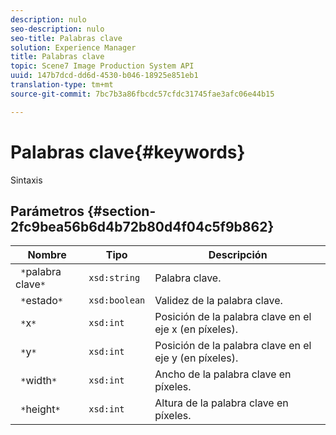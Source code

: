 ```yaml
---
description: nulo
seo-description: nulo
seo-title: Palabras clave
solution: Experience Manager
title: Palabras clave
topic: Scene7 Image Production System API
uuid: 147b7dcd-dd6d-4530-b046-18925e851eb1
translation-type: tm+mt
source-git-commit: 7bc7b3a86fbcdc57cfdc31745fae3afc06e44b15

---
```



# Palabras clave{#keywords}

Sintaxis

## Parámetros {#section-2fc9bea56b6d4b72b80d4f04c5f9b862}

| Nombre | Tipo | Descripción |
|---|---|---|
| ` *`palabra clave`*` | `xsd:string` | Palabra clave. |
| ` *`estado`*` | `xsd:boolean` | Validez de la palabra clave. |
| ` *`x`*` | `xsd:int` | Posición de la palabra clave en el eje x (en píxeles). |
| ` *`y`*` | `xsd:int` | Posición de la palabra clave en el eje y (en píxeles). |
| ` *`width`*` | `xsd:int` | Ancho de la palabra clave en píxeles. |
| ` *`height`*` | `xsd:int` | Altura de la palabra clave en píxeles. |

